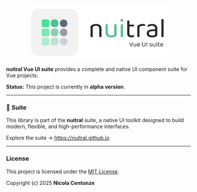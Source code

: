 <p align="center">
  <picture>
    <source media="(prefers-color-scheme: dark)" srcset="./media/vue-suite-dark.png" height="150" />
    <source media="(prefers-color-scheme: light)" srcset="./media/vue-suite-light.png"  height="150" />
    <img src="./media/vue-suite-light.png" alt="nuitral vue logo" height="150">
  </picture>
</p>


<p><b>nuitral Vue UI suite</b> provides a complete and native UI component suite for Vue projects.</p>

<p><b>Status:</b> This project is currently in <b>alpha version</b>.</p>

---

### 🔗 Suite

This library is part of the **nuitral** suite, a native UI toolkit designed to build modern, flexible, and high-performance interfaces.

Explore the suite → https://nuitral.github.io

---

### License

This project is licensed under the [MIT License](https://github.com/nuitral/vue-ui-suite/blob/main/LICENSE).

Copyright (c) 2025 **Nicola Centonze**